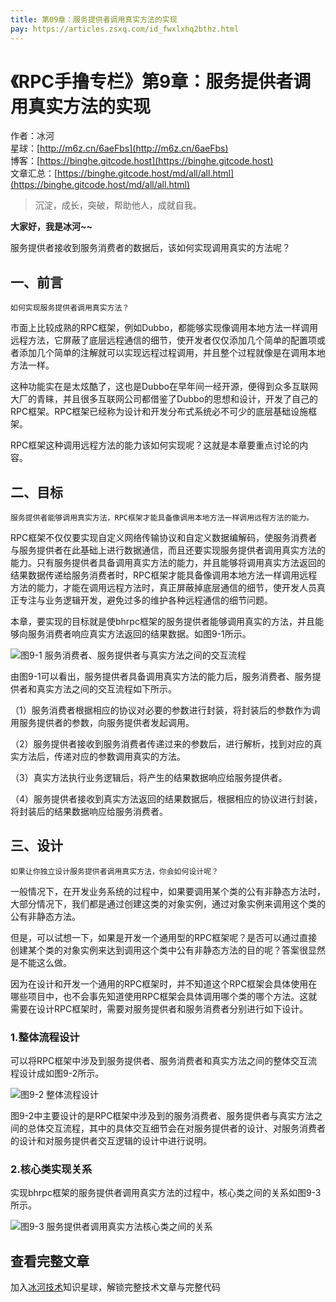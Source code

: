 ```yaml
---
title: 第09章：服务提供者调用真实方法的实现
pay: https://articles.zsxq.com/id_fwxlxhq2bthz.html
---
```


# 《RPC手撸专栏》第9章：服务提供者调用真实方法的实现

作者：冰河
<br/>星球：[http://m6z.cn/6aeFbs](http://m6z.cn/6aeFbs)
<br/>博客：[https://binghe.gitcode.host](https://binghe.gitcode.host)
<br/>文章汇总：[https://binghe.gitcode.host/md/all/all.html](https://binghe.gitcode.host/md/all/all.html)

> 沉淀，成长，突破，帮助他人，成就自我。

**大家好，我是冰河~~**

服务提供者接收到服务消费者的数据后，该如何实现调用真实的方法呢？

## 一、前言

`如何实现服务提供者调用真实方法？`

市面上比较成熟的RPC框架，例如Dubbo，都能够实现像调用本地方法一样调用远程方法，它屏蔽了底层远程通信的细节，使开发者仅仅添加几个简单的配置项或者添加几个简单的注解就可以实现远程过程调用，并且整个过程就像是在调用本地方法一样。

这种功能实在是太炫酷了，这也是Dubbo在早年间一经开源，便得到众多互联网大厂的青睐，并且很多互联网公司都借鉴了Dubbo的思想和设计，开发了自己的RPC框架。RPC框架已经称为设计和开发分布式系统必不可少的底层基础设施框架。

RPC框架这种调用远程方法的能力该如何实现呢？这就是本章要重点讨论的内容。

## 二、目标

`服务提供者能够调用真实方法，RPC框架才能具备像调用本地方法一样调用远程方法的能力。`

RPC框架不仅仅要实现自定义网络传输协议和自定义数据编解码，使服务消费者与服务提供者在此基础上进行数据通信，而且还要实现服务提供者调用真实方法的能力。只有服务提供者具备调用真实方法的能力，并且能够将调用真实方法返回的结果数据传递给服务消费者时，RPC框架才能具备像调用本地方法一样调用远程方法的能力，才能在调用远程方法时，真正屏蔽掉底层通信的细节，使开发人员真正专注与业务逻辑开发，避免过多的维护各种远程通信的细节问题。

本章，要实现的目标就是使bhrpc框架的服务提供者能够调用真实的方法，并且能够向服务消费者响应真实方法返回的结果数据。如图9-1所示。

![图9-1 服务消费者、服务提供者与真实方法之间的交互流程](https://binghe.gitcode.host/assets/images/middleware/rpc/rpc-2022-10-04-001.png)

由图9-1可以看出，服务提供者具备调用真实方法的能力后，服务消费者、服务提供者和真实方法之间的交互流程如下所示。

（1）服务消费者根据相应的协议对必要的参数进行封装，将封装后的参数作为调用服务提供者的参数，向服务提供者发起调用。

（2）服务提供者接收到服务消费者传递过来的参数后，进行解析，找到对应的真实方法后，传递对应的参数调用真实的方法。

（3）真实方法执行业务逻辑后，将产生的结果数据响应给服务提供者。

（4）服务提供者接收到真实方法返回的结果数据后，根据相应的协议进行封装，将封装后的结果数据响应给服务消费者。

## 三、设计

`如果让你独立设计服务提供者调用真实方法，你会如何设计呢？`

一般情况下，在开发业务系统的过程中，如果要调用某个类的公有非静态方法时，大部分情况下，我们都是通过创建这类的对象实例，通过对象实例来调用这个类的公有非静态方法。

但是，可以试想一下，如果是开发一个通用型的RPC框架呢？是否可以通过直接创建某个类的对象实例来达到调用这个类中公有非静态方法的目的呢？答案很显然是不能这么做。

因为在设计和开发一个通用的RPC框架时，并不知道这个RPC框架会具体使用在哪些项目中，也不会事先知道使用RPC框架会具体调用哪个类的哪个方法。这就需要在设计RPC框架时，需要对服务提供者和服务消费者分别进行如下设计。

### 1.整体流程设计

可以将RPC框架中涉及到服务提供者、服务消费者和真实方法之间的整体交互流程设计成如图9-2所示。

![图9-2 整体流程设计](https://binghe.gitcode.host/assets/images/middleware/rpc/rpc-2022-10-04-002.png)

图9-2中主要设计的是RPC框架中涉及到的服务消费者、服务提供者与真实方法之间的总体交互流程，其中的具体交互细节会在对服务提供者的设计、对服务消费者的设计和对服务提供者交互逻辑的设计中进行说明。

### 2.核心类实现关系

实现bhrpc框架的服务提供者调用真实方法的过程中，核心类之间的关系如图9-3所示。

![图9-3 服务提供者调用真实方法核心类之间的关系](https://binghe.gitcode.host/assets/images/middleware/rpc/rpc-2022-10-04-003.png)

## 查看完整文章

加入[冰河技术](http://m6z.cn/6aeFbs)知识星球，解锁完整技术文章与完整代码
